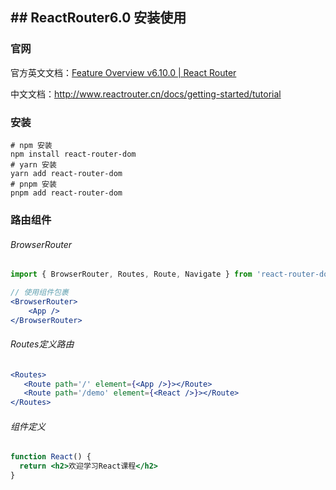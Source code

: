 ## ## ReactRouter6.0 安装使用

### 官网

官方英文文档：[Feature Overview v6.10.0 | React Router](https://reactrouter.com/en/main/start/overview)

中文文档：http://www.reactrouter.cn/docs/getting-started/tutorial

### 安装

```shell
# npm 安装
npm install react-router-dom
# yarn 安装
yarn add react-router-dom
# pnpm 安装
pnpm add react-router-dom
```

### 路由组件

###### BrowserRouter

```jsx
import { BrowserRouter, Routes, Route, Navigate } from 'react-router-dom'

// 使用组件包裹
<BrowserRouter>
    <App />
</BrowserRouter>
```

###### Routes定义路由

```jsx
<Routes>
   <Route path='/' element={<App />}></Route>
   <Route path='/demo' element={<React />}></Route>
</Routes>
```

###### 组件定义

```jsx
function React() {
  return <h2>欢迎学习React课程</h2>
}
```
